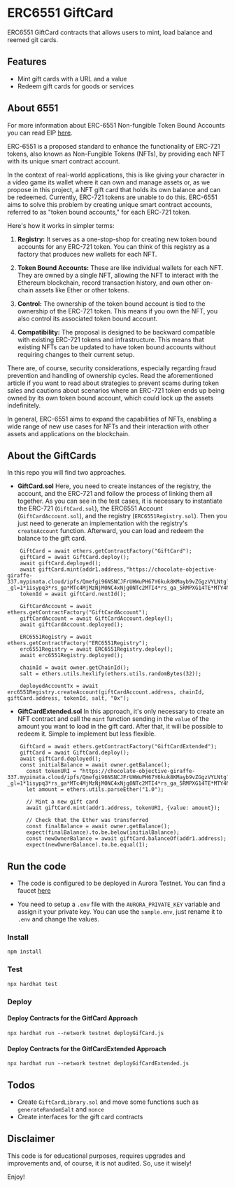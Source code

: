# ERC6551 GiftCard
ERC6551 GiftCard contracts that allows users to mint, load balance and reemed git cards.

## Features

* Mint gift cards with a URL and a value
* Redeem gift cards for goods or services

## About 6551

For more information about ERC-6551 Non-fungible Token Bound Accounts you can read EIP [here](https://eips.ethereum.org/EIPS/eip-6551).

ERC-6551 is a proposed standard to enhance the functionality of ERC-721 tokens, also known as Non-Fungible Tokens (NFTs), by providing each NFT with its unique smart contract account. 

In the context of real-world applications, this is like giving your character in a video game its wallet where it can own and manage assets or, as we propose in this project, a NFT gift card that holds its own balance and can be redeemed. Currently, ERC-721 tokens are unable to do this. ERC-6551 aims to solve this problem by creating unique smart contract accounts, referred to as "token bound accounts," for each ERC-721 token. 

Here's how it works in simpler terms:

1. **Registry:** It serves as a one-stop-shop for creating new token bound accounts for any ERC-721 token. You can think of this registry as a factory that produces new wallets for each NFT.

2. **Token Bound Accounts:** These are like individual wallets for each NFT. They are owned by a single NFT, allowing the NFT to interact with the Ethereum blockchain, record transaction history, and own other on-chain assets like Ether or other tokens. 

3. **Control:** The ownership of the token bound account is tied to the ownership of the ERC-721 token. This means if you own the NFT, you also control its associated token bound account.

4. **Compatibility:** The proposal is designed to be backward compatible with existing ERC-721 tokens and infrastructure. This means that existing NFTs can be updated to have token bound accounts without requiring changes to their current setup.

There are, of course, security considerations, especially regarding fraud prevention and handling of ownership cycles. Read the aforementioned article if you want to read about strategies to prevent scams during token sales and cautions about scenarios where an ERC-721 token ends up being owned by its own token bound account, which could lock up the assets indefinitely. 

In general, ERC-6551 aims to expand the capabilities of NFTs, enabling a wide range of new use cases for NFTs and their interaction with other assets and applications on the blockchain.

## About the GiftCards

In this repo you will find two approaches.

* **GiftCard.sol** Here, you need to create instances of the registry, the account, and the ERC-721 and follow the process of linking them all together. As you can see in the test cases, it is necessary to instantiate the ERC-721 (`GiftCard.sol`), the ERC6551 Account (`GiftCardAccount.sol`), and the registry (`ERC6551Registry.sol`). Then you just need to generate an implementation with the registry's `createAccount` function. Afterward, you can load and redeem the balance to the gift card.

```solidity
    GiftCard = await ethers.getContractFactory("GiftCard");
    giftCard = await GiftCard.deploy();
    await giftCard.deployed();
    await giftCard.mint(addr1.address,"https://chocolate-objective-giraffe-337.mypinata.cloud/ipfs/Qmefgi96NSNCJFrUHWuPH67Y6kuk8KMayb9vZGgzVYLNtg?_gl=1*1isypq3*rs_ga*MTc4MjMzNjM0NC4xNjg0NTc2MTI4*rs_ga_5RMPXG14TE*MTY4NDU3NjEyOC4xLjEuMTY4NDU3NjE3MS4xNy4wLjA.");
    tokenId = await giftCard.nextId();

    GiftCardAccount = await ethers.getContractFactory("GiftCardAccount");
    giftCardAccount = await GiftCardAccount.deploy();
    await giftCardAccount.deployed();

    ERC6551Registry = await ethers.getContractFactory("ERC6551Registry");
    erc6551Registry = await ERC6551Registry.deploy();
    await erc6551Registry.deployed();

    chainId = await owner.getChainId();
    salt = ethers.utils.hexlify(ethers.utils.randomBytes(32));

    deployedAccountTx = await erc6551Registry.createAccount(giftCardAccount.address, chainId, giftCard.address, tokenId, salt, "0x");
```

* **GiftCardExtended.sol** In this approach, it's only necessary to create an NFT contract and call the `mint` function sending in the `value` of the amount you want to load in the gift card. After that, it will be possible to redeem it. Simple to implement but less flexible.

```solidity
    GiftCard = await ethers.getContractFactory("GiftCardExtended");
    giftCard = await GiftCard.deploy();
    await giftCard.deployed();
    const initialBalance = await owner.getBalance();
      const tokenURI = "https://chocolate-objective-giraffe-337.mypinata.cloud/ipfs/Qmefgi96NSNCJFrUHWuPH67Y6kuk8KMayb9vZGgzVYLNtg?_gl=1*1isypq3*rs_ga*MTc4MjMzNjM0NC4xNjg0NTc2MTI4*rs_ga_5RMPXG14TE*MTY4NDU3NjEyOC4xLjEuMTY4NDU3NjE3MS4xNy4wLjA.";
      let amount = ethers.utils.parseEther("1.0");
      
      // Mint a new gift card
      await giftCard.mint(addr1.address, tokenURI, {value: amount});

      // Check that the Ether was transferred
      const finalBalance = await owner.getBalance();
      expect(finalBalance).to.be.below(initialBalance);
      const newOwnerBalance = await giftCard.balanceOf(addr1.address);
      expect(newOwnerBalance).to.be.equal(1);
```

## Run the code

* The code is configured to be deployed in Aurora Testnet. You can find a faucet [here](https://aurora.dev/faucet)

* You need to setup a `.env` file with the `AURORA_PRIVATE_KEY` variable and assign it your private key. You can use the `sample.env`, just rename it to `.env` and change the values.

### Install

```shell
npm install
```

### Test

```shell
npx hardhat test
```

### Deploy

#### Deploy Contracts for the GitfCard Approach
```shell
npx hardhat run --network testnet deployGifCard.js
```
#### Deploy Contracts for the GitfCardExtended Approach
```shell
npx hardhat run --network testnet deployGifCardExtended.js
```

## Todos

* Create `GiftCardLibrary.sol` and move some functions such as `generateRandomSalt` and `nonce`
* Create interfaces for the gift card contracts

## Disclaimer

This code is for educational purposes, requires upgrades and improvements and, of course, it is not audited. So, use it wisely!

Enjoy!


